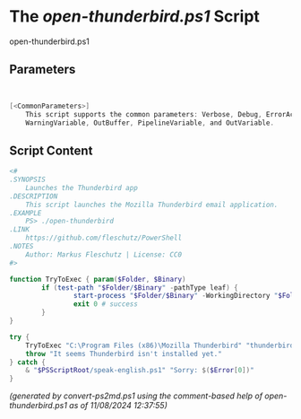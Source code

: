 The *open-thunderbird.ps1* Script
===========================

open-thunderbird.ps1 


Parameters
----------
```powershell


[<CommonParameters>]
    This script supports the common parameters: Verbose, Debug, ErrorAction, ErrorVariable, WarningAction, 
    WarningVariable, OutBuffer, PipelineVariable, and OutVariable.
```

Script Content
--------------
```powershell
<#
.SYNOPSIS
	Launches the Thunderbird app
.DESCRIPTION
	This script launches the Mozilla Thunderbird email application.
.EXAMPLE
	PS> ./open-thunderbird
.LINK
	https://github.com/fleschutz/PowerShell
.NOTES
	Author: Markus Fleschutz | License: CC0
#>

function TryToExec { param($Folder, $Binary)
        if (test-path "$Folder/$Binary" -pathType leaf) {
                start-process "$Folder/$Binary" -WorkingDirectory "$Folder"
                exit 0 # success
        }
}

try {
	TryToExec "C:\Program Files (x86)\Mozilla Thunderbird" "thunderbird.exe"
	throw "It seems Thunderbird isn't installed yet."
} catch {
	& "$PSScriptRoot/speak-english.ps1" "Sorry: $($Error[0])"
}
```

*(generated by convert-ps2md.ps1 using the comment-based help of open-thunderbird.ps1 as of 11/08/2024 12:37:55)*
